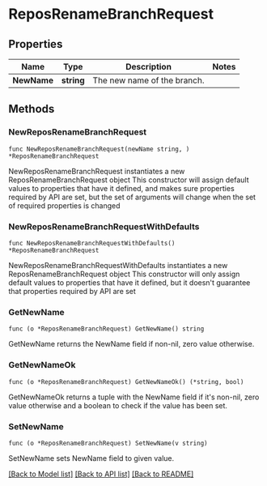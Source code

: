 # ReposRenameBranchRequest

## Properties

Name | Type | Description | Notes
------------ | ------------- | ------------- | -------------
**NewName** | **string** | The new name of the branch. | 

## Methods

### NewReposRenameBranchRequest

`func NewReposRenameBranchRequest(newName string, ) *ReposRenameBranchRequest`

NewReposRenameBranchRequest instantiates a new ReposRenameBranchRequest object
This constructor will assign default values to properties that have it defined,
and makes sure properties required by API are set, but the set of arguments
will change when the set of required properties is changed

### NewReposRenameBranchRequestWithDefaults

`func NewReposRenameBranchRequestWithDefaults() *ReposRenameBranchRequest`

NewReposRenameBranchRequestWithDefaults instantiates a new ReposRenameBranchRequest object
This constructor will only assign default values to properties that have it defined,
but it doesn't guarantee that properties required by API are set

### GetNewName

`func (o *ReposRenameBranchRequest) GetNewName() string`

GetNewName returns the NewName field if non-nil, zero value otherwise.

### GetNewNameOk

`func (o *ReposRenameBranchRequest) GetNewNameOk() (*string, bool)`

GetNewNameOk returns a tuple with the NewName field if it's non-nil, zero value otherwise
and a boolean to check if the value has been set.

### SetNewName

`func (o *ReposRenameBranchRequest) SetNewName(v string)`

SetNewName sets NewName field to given value.



[[Back to Model list]](../README.md#documentation-for-models) [[Back to API list]](../README.md#documentation-for-api-endpoints) [[Back to README]](../README.md)


